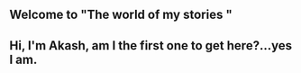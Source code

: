 ## Welcome to "The world of my stories "

## Hi, I'm Akash, am I the first one to get here?...yes I am.
